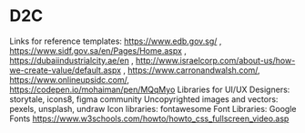 # D2C
Links for reference templates: https://www.edb.gov.sg/ , https://www.sidf.gov.sa/en/Pages/Home.aspx , https://dubaiindustrialcity.ae/en , http://www.israelcorp.com/about-us/how-we-create-value/default.aspx , https://www.carronandwalsh.com/, https://www.onlineupsidc.com/, https://codepen.io/mohaiman/pen/MQqMyo
Libraries for UI/UX Designers: storytale, icons8, figma community
Uncopyrighted images and vectors: pexels, unsplash, undraw
Icon libraries: fontawesome
Font Libraries: Google Fonts
https://www.w3schools.com/howto/howto_css_fullscreen_video.asp
